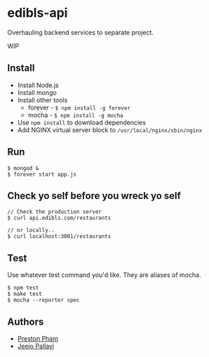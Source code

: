 edibls-api
==========

Overhauling backend services to separate project.

WIP

Install
-------
* Install Node.js
* Install mongo
* Install other tools
    * forever - `$ npm install -g forever`
    * mocha - `$ npm install -g mocha`
* Use `npm install` to download dependencies
* Add NGINX virtual server block to `/usr/local/nginx/sbin/nginx`


Run
---

    $ mongod &
    $ forever start app.js

Check yo self before you wreck yo self
--------------------------------------
    // Check the production server
    $ curl api.edibls.com/restaurants
 
    // or locally..
    $ curl localhost:3001/restaurants
    
Test
----

Use whatever test command you'd like. They are aliases of mocha.

    $ npm test
    $ make test
    $ mocha --reporter spec

Authors
-------

* [Preston Pham](http://prestonpham.com)
* [Jeejo Pallayi](http://pallayi.com)
